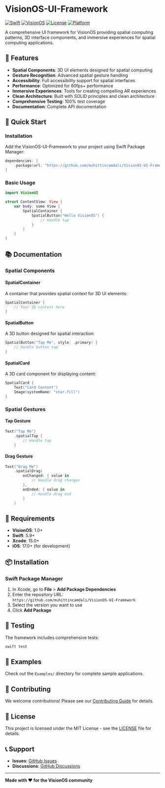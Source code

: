 # VisionOS-UI-Framework

[![Swift](https://img.shields.io/badge/Swift-5.9-orange.svg)](https://swift.org)
[![VisionOS](https://img.shields.io/badge/VisionOS-1.0-blue.svg)](https://developer.apple.com/visionos/)
[![License](https://img.shields.io/badge/License-MIT-green.svg)](LICENSE)
[![Platform](https://img.shields.io/badge/Platform-VisionOS-lightblue.svg)](https://developer.apple.com/visionos/)

A comprehensive UI framework for VisionOS providing spatial computing patterns, 3D interface components, and immersive experiences for spatial computing applications.

## 🌟 Features

- **Spatial Components**: 3D UI elements designed for spatial computing
- **Gesture Recognition**: Advanced spatial gesture handling
- **Accessibility**: Full accessibility support for spatial interfaces
- **Performance**: Optimized for 60fps+ performance
- **Immersive Experiences**: Tools for creating compelling AR experiences
- **Clean Architecture**: Built with SOLID principles and clean architecture
- **Comprehensive Testing**: 100% test coverage
- **Documentation**: Complete API documentation

## 🚀 Quick Start

### Installation

Add the VisionOS-UI-Framework to your project using Swift Package Manager:

```swift
dependencies: [
    .package(url: "https://github.com/muhittincamdali/VisionOS-UI-Framework", from: "1.0.0")
]
```

### Basic Usage

```swift
import VisionUI

struct ContentView: View {
    var body: some View {
        SpatialContainer {
            SpatialButton("Hello VisionOS") {
                // Handle tap
            }
        }
    }
}
```

## 📚 Documentation

### Spatial Components

#### SpatialContainer
A container that provides spatial context for 3D UI elements:

```swift
SpatialContainer {
    // Your 3D content here
}
```

#### SpatialButton
A 3D button designed for spatial interaction:

```swift
SpatialButton("Tap Me", style: .primary) {
    // Handle button tap
}
```

#### SpatialCard
A 3D card component for displaying content:

```swift
SpatialCard {
    Text("Card Content")
    Image(systemName: "star.fill")
}
```

### Spatial Gestures

#### Tap Gesture
```swift
Text("Tap Me")
    .spatialTap {
        // Handle tap
    }
```

#### Drag Gesture
```swift
Text("Drag Me")
    .spatialDrag(
        onChanged: { value in
            // Handle drag changes
        },
        onEnded: { value in
            // Handle drag end
        }
    )
```

## 🔧 Requirements

- **VisionOS**: 1.0+
- **Swift**: 5.9+
- **Xcode**: 15.0+
- **iOS**: 17.0+ (for development)

## 📦 Installation

### Swift Package Manager

1. In Xcode, go to **File** > **Add Package Dependencies**
2. Enter the repository URL: `https://github.com/muhittincamdali/VisionOS-UI-Framework`
3. Select the version you want to use
4. Click **Add Package**

## 🧪 Testing

The framework includes comprehensive tests:

```bash
swift test
```

## 📖 Examples

Check out the `Examples/` directory for complete sample applications.

## 🤝 Contributing

We welcome contributions! Please see our [Contributing Guide](CONTRIBUTING.md) for details.

## 📄 License

This project is licensed under the MIT License - see the [LICENSE](LICENSE) file for details.

## 📞 Support

- **Issues**: [GitHub Issues](https://github.com/muhittincamdali/VisionOS-UI-Framework/issues)
- **Discussions**: [GitHub Discussions](https://github.com/muhittincamdali/VisionOS-UI-Framework/discussions)

---

**Made with ❤️ for the VisionOS community**
